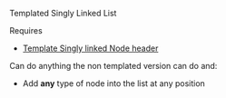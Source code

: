 Templated Singly Linked List

Requires
- [Template Singly linked Node header](https://github.com/ManavRachen/SDI/blob/258da9a2696e9785187d13b2935c22d604a4e8e7/Nodes/template%20Node.h)

Can do anything the non templated version can do and:
- Add **any** type of node into the list at any position
